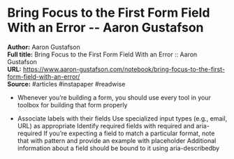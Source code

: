 # Bring Focus to the First Form Field With an Error -- Aaron Gustafson

**Author:** Aaron Gustafson  
**Full title:** Bring Focus to the First Form Field With an Error :: Aaron Gustafson  
**URL:** https://www.aaron-gustafson.com/notebook/bring-focus-to-the-first-form-field-with-an-error/  
**Source:** #articles #instapaper #readwise

- Whenever you’re building a form, you should use every tool in your toolbox for building that form properly 
   
- Associate labels with their fields
  Use specialized input types (e.g., email, URL) as appropriate
  Identify required fields with required and aria-required
  If you’re expecting a field to match a particular format, note that with pattern and provide an example with placeholder
  Additional information about a field should be bound to it using aria-describedby 
   
